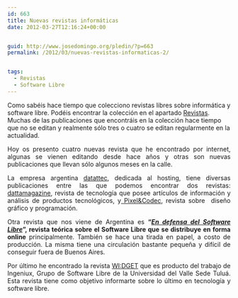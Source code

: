 ```yaml
---
id: 663
title: Nuevas revistas informáticas
date: 2012-03-27T12:16:24+00:00


guid: http://www.josedomingo.org/pledin/?p=663
permalink: /2012/03/nuevas-revistas-informaticas-2/


tags:
  - Revistas
  - Software Libre
---
```

Como sabéis hace tiempo que colecciono revistas libres sobre informática y software libre. Podéis encontrar la colección en el apartado [Revistas](http://www.josedomingo.org/revistas/). Muchas de las publicaciones que encontráis en la colección hace tiempo que no se editan y realmente sólo tres o cuatro se editan regularmente en la actualidad.

<p style="text-align: justify;">
  Hoy os presento cuatro nuevas revista que he encontrado por internet, algunas se vienen editando desde hace años y otras son nuevas publicaciones que llevan sólo algunos meses en la calle.
</p>

<p style="text-align: justify;">
  La empresa argentina <a href="https://dattatec.com/site/sp/espana/home">datattec</a>, dedicada al hosting, tiene diversas publicaciones entre las que podemos encontrar dos revistas: <a href="http://dattamagazine.com">dattamagazine</a>, revista de tecnología que posee artículos de información y análisis de productos tecnológicos, y<a href="http://pixelscode.com"> Pixel&Codec</a>, revista sobre  diseño gráfico y programación.
</p>

<p style="text-align: justify;">
  Otra revista que nos viene de Argentina es <strong>“<a href="http://endefensadelsl.org/" target="_blank"><em>En defensa del Software Libre</em></a>”, revista teórica sobre el Software Libre que se distribuye en forma online</strong> principalmente. También se hace una tirada en papel, a costo de producción. La misma tiene una circulación bastante pequeña y difícil de conseguir fuera de Buenos Aires.
</p>

<p style="text-align: justify;">
  Por último he encontrado la revista <a href="http://ingeniux.co/widget/">WI:DGET</a> que es producto del trabajo de Ingeniux, Grupo de Software Libre de la Universidad del Valle Sede Tuluá. Esta revista tiene como objetivo informarte sobre lo último en tecnología y software libre.
</p>

<!-- AddThis Advanced Settings generic via filter on the_content -->

<!-- AddThis Share Buttons generic via filter on the_content -->